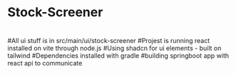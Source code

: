 # Stock-Screener
#
#All ui stuff is in src/main/ui/stock-screener
#Projest is running react installed on vite through node.js
#Using shadcn for ui elements - built on tailwind
#Dependencies installed with gradle
#building springboot app with react api to communicate

